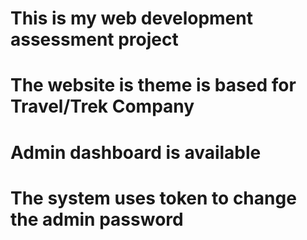 # This is my web development assessment project
# The website is theme is based for Travel/Trek Company
# Admin dashboard is available
# The system uses token to change the admin password
